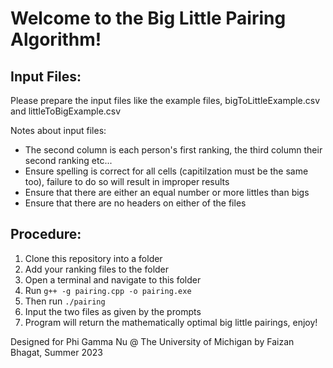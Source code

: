 # Welcome to the Big Little Pairing Algorithm!

## Input Files:
Please prepare the input files like the example files, bigToLittleExample.csv and littleToBigExample.csv

Notes about input files:

-   The second column is each person's first ranking, the third column their second ranking etc...
-   Ensure spelling is correct for all cells (capitilzation must be the same too), failure to do so will result in improper results
-   Ensure that there are either an equal number or more littles than bigs
-   Ensure that there are no headers on either of the files

## Procedure:

1. Clone this repository into a folder
2. Add your ranking files to the folder
3. Open a terminal and navigate to this folder
4. Run `g++ -g pairing.cpp -o pairing.exe`
5. Then run `./pairing`
6. Input the two files as given by the prompts
7. Program will return the mathematically optimal big little pairings, enjoy!

Designed for Phi Gamma Nu @ The University of Michigan by Faizan Bhagat, Summer 2023
